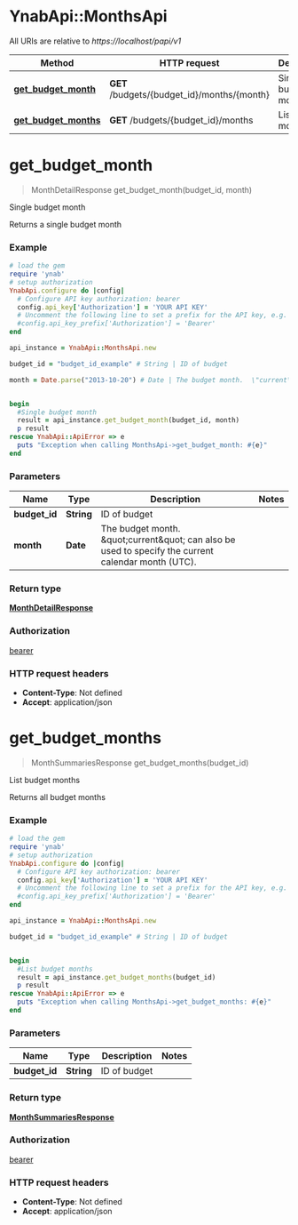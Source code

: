 # YnabApi::MonthsApi

All URIs are relative to *https://localhost/papi/v1*

Method | HTTP request | Description
------------- | ------------- | -------------
[**get_budget_month**](MonthsApi.md#get_budget_month) | **GET** /budgets/{budget_id}/months/{month} | Single budget month
[**get_budget_months**](MonthsApi.md#get_budget_months) | **GET** /budgets/{budget_id}/months | List budget months


# **get_budget_month**
> MonthDetailResponse get_budget_month(budget_id, month)

Single budget month

Returns a single budget month

### Example
```ruby
# load the gem
require 'ynab'
# setup authorization
YnabApi.configure do |config|
  # Configure API key authorization: bearer
  config.api_key['Authorization'] = 'YOUR API KEY'
  # Uncomment the following line to set a prefix for the API key, e.g. 'Bearer' (defaults to nil)
  #config.api_key_prefix['Authorization'] = 'Bearer'
end

api_instance = YnabApi::MonthsApi.new

budget_id = "budget_id_example" # String | ID of budget

month = Date.parse("2013-10-20") # Date | The budget month.  \"current\" can also be used to specify the current calendar month (UTC).


begin
  #Single budget month
  result = api_instance.get_budget_month(budget_id, month)
  p result
rescue YnabApi::ApiError => e
  puts "Exception when calling MonthsApi->get_budget_month: #{e}"
end
```

### Parameters

Name | Type | Description  | Notes
------------- | ------------- | ------------- | -------------
 **budget_id** | **String**| ID of budget | 
 **month** | **Date**| The budget month.  \&quot;current\&quot; can also be used to specify the current calendar month (UTC). | 

### Return type

[**MonthDetailResponse**](MonthDetailResponse.md)

### Authorization

[bearer](../README.md#bearer)

### HTTP request headers

 - **Content-Type**: Not defined
 - **Accept**: application/json



# **get_budget_months**
> MonthSummariesResponse get_budget_months(budget_id)

List budget months

Returns all budget months

### Example
```ruby
# load the gem
require 'ynab'
# setup authorization
YnabApi.configure do |config|
  # Configure API key authorization: bearer
  config.api_key['Authorization'] = 'YOUR API KEY'
  # Uncomment the following line to set a prefix for the API key, e.g. 'Bearer' (defaults to nil)
  #config.api_key_prefix['Authorization'] = 'Bearer'
end

api_instance = YnabApi::MonthsApi.new

budget_id = "budget_id_example" # String | ID of budget


begin
  #List budget months
  result = api_instance.get_budget_months(budget_id)
  p result
rescue YnabApi::ApiError => e
  puts "Exception when calling MonthsApi->get_budget_months: #{e}"
end
```

### Parameters

Name | Type | Description  | Notes
------------- | ------------- | ------------- | -------------
 **budget_id** | **String**| ID of budget | 

### Return type

[**MonthSummariesResponse**](MonthSummariesResponse.md)

### Authorization

[bearer](../README.md#bearer)

### HTTP request headers

 - **Content-Type**: Not defined
 - **Accept**: application/json



